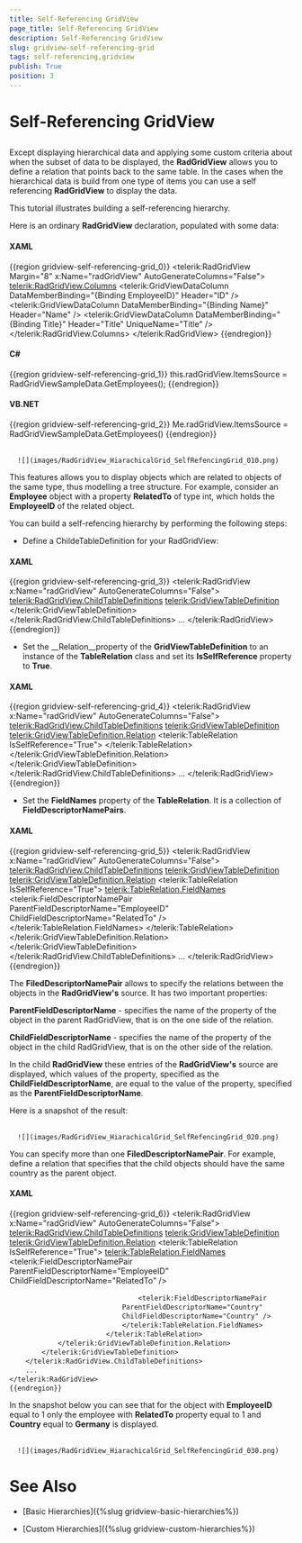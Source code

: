 ```yaml
---
title: Self-Referencing GridView
page_title: Self-Referencing GridView
description: Self-Referencing GridView
slug: gridview-self-referencing-grid
tags: self-referencing,gridview
publish: True
position: 3
---
```


# Self-Referencing GridView



## 

Except displaying hierarchical data and applying some custom criteria about when the subset of data to be displayed, the __RadGridView__ allows you to define a relation that points back to the same table. In the cases when the hierarchical data is build from one type of items you can use a self referencing __RadGridView__ to display the data.

This tutorial illustrates building a self-referencing hierarchy.

Here is an ordinary __RadGridView__ declaration, populated with some data:

#### __XAML__

{{region gridview-self-referencing-grid_0}}
	<telerik:RadGridView Margin="8" x:Name="radGridView" AutoGenerateColumns="False">
	    <telerik:RadGridView.Columns>
	        <telerik:GridViewDataColumn DataMemberBinding="{Binding EmployeeID}"
	                                        Header="ID" />
	        <telerik:GridViewDataColumn DataMemberBinding="{Binding Name}"
	                                        Header="Name" />
	        <telerik:GridViewDataColumn DataMemberBinding="{Binding Title}"
	                                        Header="Title"
	                                        UniqueName="Title" />
	    </telerik:RadGridView.Columns>
	</telerik:RadGridView>
	{{endregion}}



#### __C#__

{{region gridview-self-referencing-grid_1}}
	this.radGridView.ItemsSource = RadGridViewSampleData.GetEmployees();
	{{endregion}}



#### __VB.NET__

{{region gridview-self-referencing-grid_2}}
	Me.radGridView.ItemsSource = RadGridViewSampleData.GetEmployees()
	{{endregion}}






         
      ![](images/RadGridView_HiarachicalGrid_SelfRefencingGrid_010.png)

This features allows you to display objects which are related to objects of the same type, thus modelling a tree structure. For example, consider an __Employee__ object with a property __RelatedTo__ of type int, which holds the __EmployeeID__ of the related object.

You can build a self-refencing hierarchy by performing the following steps:

* Define a ChildeTableDefinition for your RadGridView:

#### __XAML__

{{region gridview-self-referencing-grid_3}}
	<telerik:RadGridView x:Name="radGridView"
	                         AutoGenerateColumns="False">
	    <telerik:RadGridView.ChildTableDefinitions>
	        <telerik:GridViewTableDefinition>
	        </telerik:GridViewTableDefinition>
	    </telerik:RadGridView.ChildTableDefinitions>
	    ...
	</telerik:RadGridView>
	{{endregion}}



* Set the __Relation__property of the __GridViewTableDefinition__ to an instance of the __TableRelation__ class and set its __IsSelfReference__ property to __True__.

#### __XAML__

{{region gridview-self-referencing-grid_4}}
	<telerik:RadGridView x:Name="radGridView"
	                         AutoGenerateColumns="False">
	    <telerik:RadGridView.ChildTableDefinitions>
	        <telerik:GridViewTableDefinition>
	            <telerik:GridViewTableDefinition.Relation>
							<telerik:TableRelation IsSelfReference="True">
							</telerik:TableRelation>
	            </telerik:GridViewTableDefinition.Relation>
	        </telerik:GridViewTableDefinition>
	    </telerik:RadGridView.ChildTableDefinitions>
	    ...
	</telerik:RadGridView>
	{{endregion}}



* Set the __FieldNames__ property of the __TableRelation__. It is a collection of __FieldDescriptorNamePairs__.

#### __XAML__

{{region gridview-self-referencing-grid_5}}
	<telerik:RadGridView x:Name="radGridView"
	                         AutoGenerateColumns="False">
	    <telerik:RadGridView.ChildTableDefinitions>
	        <telerik:GridViewTableDefinition>
	            <telerik:GridViewTableDefinition.Relation>
							<telerik:TableRelation IsSelfReference="True">
								<telerik:TableRelation.FieldNames>
									<telerik:FieldDescriptorNamePair
	                            ParentFieldDescriptorName="EmployeeID"
	                            ChildFieldDescriptorName="RelatedTo" />
								</telerik:TableRelation.FieldNames>
							</telerik:TableRelation>
	            </telerik:GridViewTableDefinition.Relation>
	        </telerik:GridViewTableDefinition>
	    </telerik:RadGridView.ChildTableDefinitions>
	    ...
	</telerik:RadGridView>
	{{endregion}}



The __FiledDescriptorNamePair__ allows to specify the relations between the objects in the __RadGridView's__ source. It has two important properties:

__ParentFieldDescriptorName__ - specifies the name of the property of the object in the parent RadGridView, that is on the one side of the relation.

__ChildFieldDescriptorName__ - specifies the name of the property of the object in the child RadGridView, that is on the other side of the relation.

In the child __RadGridView__ these entries of the __RadGridView's__ source are displayed, which values of the property, specified as the __ChildFieldDescriptorName__, are equal to the value of the property, specified as the __ParentFieldDescriptorName__.

Here is a snapshot of the result:




         
      ![](images/RadGridView_HiarachicalGrid_SelfRefencingGrid_020.png)

You can specify more than one __FiledDescriptorNamePair__. For example, define a relation that specifies that the child objects should have the same country as the parent object.

#### __XAML__

{{region gridview-self-referencing-grid_6}}
	<telerik:RadGridView x:Name="radGridView"
	                         AutoGenerateColumns="False">
	    <telerik:RadGridView.ChildTableDefinitions>
	        <telerik:GridViewTableDefinition>
	            <telerik:GridViewTableDefinition.Relation>
							<telerik:TableRelation IsSelfReference="True">
								<telerik:TableRelation.FieldNames>
									<telerik:FieldDescriptorNamePair
	                             ParentFieldDescriptorName="EmployeeID"
	                             ChildFieldDescriptorName="RelatedTo" />
	
									<telerik:FieldDescriptorNamePair
	                            ParentFieldDescriptorName="Country"
	                            ChildFieldDescriptorName="Country" />
								</telerik:TableRelation.FieldNames>
							</telerik:TableRelation>
	            </telerik:GridViewTableDefinition.Relation>
	        </telerik:GridViewTableDefinition>
	    </telerik:RadGridView.ChildTableDefinitions>
	    ...
	</telerik:RadGridView>
	{{endregion}}



In the snapshot below you can see that for the object with __EmployeeID__ equal to 1 only the employee with __RelatedTo__ property equal to 1 and __Country__ equal to __Germany__ is displayed.




         
      ![](images/RadGridView_HiarachicalGrid_SelfRefencingGrid_030.png)

# See Also

 * [Basic Hierarchies]({%slug gridview-basic-hierarchies%})

 * [Custom Hierarchies]({%slug gridview-custom-hierarchies%})
